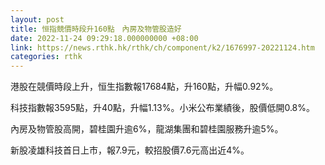 ```yaml
---
layout: post
title: 恒指競價時段升160點　內房及物管股造好
date: 2022-11-24 09:29:18.000000000 +08:00
link: https://news.rthk.hk/rthk/ch/component/k2/1676997-20221124.htm
categories: rthk
---
```


港股在競價時段上升，恒生指數報17684點，升160點，升幅0.92%。

科技指數報3595點，升40點，升幅1.13%。小米公布業績後，股價低開0.8%。

內房及物管股高開，碧桂園升逾6%，龍湖集團和碧桂園服務升逾5%。

新股凌雄科技首日上市，報7.9元，較招股價7.6元高出近4%。
